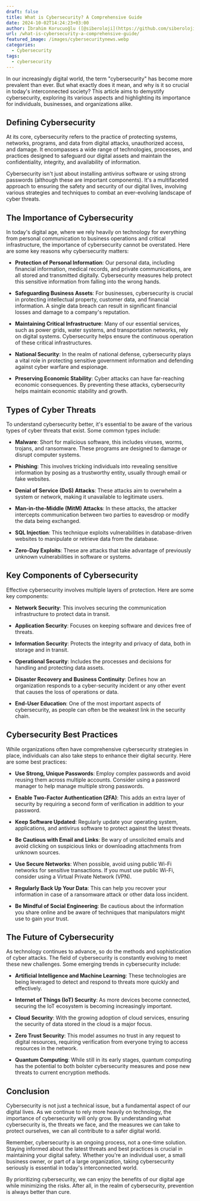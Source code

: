 ```yaml
---
draft: false
title: What is Cybersecurity? A Comprehensive Guide
date: 2024-10-02T14:24:23+03:00
author: İbrahim Korucuoğlu ([@siberoloji](https://github.com/siberoloji))
url: /what-is-cybersecurity-a-comprehensive-guide/
featured_image: /images/cybersecuritynews.webp
categories:
  - Cybersecurity
tags:
  - cybersecurity
---
```



In our increasingly digital world, the term "cybersecurity" has become more prevalent than ever. But what exactly does it mean, and why is it so crucial in today's interconnected society? This article aims to demystify cybersecurity, exploring its various aspects and highlighting its importance for individuals, businesses, and organizations alike.



## Defining Cybersecurity



At its core, cybersecurity refers to the practice of protecting systems, networks, programs, and data from digital attacks, unauthorized access, and damage. It encompasses a wide range of technologies, processes, and practices designed to safeguard our digital assets and maintain the confidentiality, integrity, and availability of information.



Cybersecurity isn't just about installing antivirus software or using strong passwords (although these are important components). It's a multifaceted approach to ensuring the safety and security of our digital lives, involving various strategies and techniques to combat an ever-evolving landscape of cyber threats.



## The Importance of Cybersecurity



In today's digital age, where we rely heavily on technology for everything from personal communication to business operations and critical infrastructure, the importance of cybersecurity cannot be overstated. Here are some key reasons why cybersecurity matters:


* **Protection of Personal Information**: Our personal data, including financial information, medical records, and private communications, are all stored and transmitted digitally. Cybersecurity measures help protect this sensitive information from falling into the wrong hands.

* **Safeguarding Business Assets**: For businesses, cybersecurity is crucial in protecting intellectual property, customer data, and financial information. A single data breach can result in significant financial losses and damage to a company's reputation.

* **Maintaining Critical Infrastructure**: Many of our essential services, such as power grids, water systems, and transportation networks, rely on digital systems. Cybersecurity helps ensure the continuous operation of these critical infrastructures.

* **National Security**: In the realm of national defense, cybersecurity plays a vital role in protecting sensitive government information and defending against cyber warfare and espionage.

* **Preserving Economic Stability**: Cyber attacks can have far-reaching economic consequences. By preventing these attacks, cybersecurity helps maintain economic stability and growth.
## Types of Cyber Threats



To understand cybersecurity better, it's essential to be aware of the various types of cyber threats that exist. Some common types include:


* **Malware**: Short for malicious software, this includes viruses, worms, trojans, and ransomware. These programs are designed to damage or disrupt computer systems.

* **Phishing**: This involves tricking individuals into revealing sensitive information by posing as a trustworthy entity, usually through email or fake websites.

* **Denial of Service (DoS) Attacks**: These attacks aim to overwhelm a system or network, making it unavailable to legitimate users.

* **Man-in-the-Middle (MitM) Attacks**: In these attacks, the attacker intercepts communication between two parties to eavesdrop or modify the data being exchanged.

* **SQL Injection**: This technique exploits vulnerabilities in database-driven websites to manipulate or retrieve data from the database.

* **Zero-Day Exploits**: These are attacks that take advantage of previously unknown vulnerabilities in software or systems.
## Key Components of Cybersecurity



Effective cybersecurity involves multiple layers of protection. Here are some key components:


* **Network Security**: This involves securing the communication infrastructure to protect data in transit.

* **Application Security**: Focuses on keeping software and devices free of threats.

* **Information Security**: Protects the integrity and privacy of data, both in storage and in transit.

* **Operational Security**: Includes the processes and decisions for handling and protecting data assets.

* **Disaster Recovery and Business Continuity**: Defines how an organization responds to a cyber-security incident or any other event that causes the loss of operations or data.

* **End-User Education**: One of the most important aspects of cybersecurity, as people can often be the weakest link in the security chain.
## Cybersecurity Best Practices



While organizations often have comprehensive cybersecurity strategies in place, individuals can also take steps to enhance their digital security. Here are some best practices:


* **Use Strong, Unique Passwords**: Employ complex passwords and avoid reusing them across multiple accounts. Consider using a password manager to help manage multiple strong passwords.

* **Enable Two-Factor Authentication (2FA)**: This adds an extra layer of security by requiring a second form of verification in addition to your password.

* **Keep Software Updated**: Regularly update your operating system, applications, and antivirus software to protect against the latest threats.

* **Be Cautious with Email and Links**: Be wary of unsolicited emails and avoid clicking on suspicious links or downloading attachments from unknown sources.

* **Use Secure Networks**: When possible, avoid using public Wi-Fi networks for sensitive transactions. If you must use public Wi-Fi, consider using a Virtual Private Network (VPN).

* **Regularly Back Up Your Data**: This can help you recover your information in case of a ransomware attack or other data loss incident.

* **Be Mindful of Social Engineering**: Be cautious about the information you share online and be aware of techniques that manipulators might use to gain your trust.
## The Future of Cybersecurity



As technology continues to advance, so do the methods and sophistication of cyber attacks. The field of cybersecurity is constantly evolving to meet these new challenges. Some emerging trends in cybersecurity include:


* **Artificial Intelligence and Machine Learning**: These technologies are being leveraged to detect and respond to threats more quickly and effectively.

* **Internet of Things (IoT) Security**: As more devices become connected, securing the IoT ecosystem is becoming increasingly important.

* **Cloud Security**: With the growing adoption of cloud services, ensuring the security of data stored in the cloud is a major focus.

* **Zero Trust Security**: This model assumes no trust in any request to digital resources, requiring verification from everyone trying to access resources in the network.

* **Quantum Computing**: While still in its early stages, quantum computing has the potential to both bolster cybersecurity measures and pose new threats to current encryption methods.
## Conclusion



Cybersecurity is not just a technical issue, but a fundamental aspect of our digital lives. As we continue to rely more heavily on technology, the importance of cybersecurity will only grow. By understanding what cybersecurity is, the threats we face, and the measures we can take to protect ourselves, we can all contribute to a safer digital world.



Remember, cybersecurity is an ongoing process, not a one-time solution. Staying informed about the latest threats and best practices is crucial in maintaining your digital safety. Whether you're an individual user, a small business owner, or part of a large organization, taking cybersecurity seriously is essential in today's interconnected world.



By prioritizing cybersecurity, we can enjoy the benefits of our digital age while minimizing the risks. After all, in the realm of cybersecurity, prevention is always better than cure.
